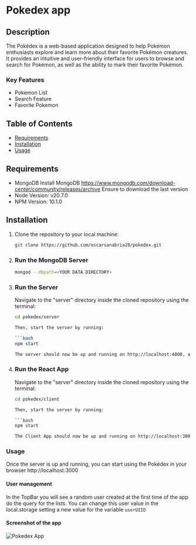 # Pokedex app

## Description

The Pokédex is a web-based application designed to help Pokémon enthusiasts explore and learn more about their favorite Pokémon creatures. It provides an intuitive and user-friendly interface for users to browse and search for Pokémon, as well as the ability to mark their favorite Pokémon.

### Key Features

- Pokemon List
- Search Feature
- Favorite Pokemon


## Table of Contents

- [Requirements](#requirements)
- [Installation](#installation)
- [Usage](#usage)

## Requirements

- MongoDB
Install MongoDB
https://www.mongodb.com/download-center/community/releases/archive
Ensure to download the last version
- Node
Version: v20.7.0
- NPM
Version: 10.1.0

## Installation

1. Clone the repository to your local machine:

   ```bash
   git clone https://github.com/oscarsanabria28/pokedex.git

2. ### Run the MongoDB Server

    ```bash
   mongod --dbpath=<YOUR DATA DIRECTORY>

3. ### Run the Server

    Navigate to the "server" directory inside the cloned repository using the terminal:

    ```bash
    cd pokedex/server

    Then, start the server by running:

    ```bash
    npm start

    The server should now be up and running on http://localhost:4000, allowing you to access the Pokédex in your web browser.

3. ### Run the React App

    Navigate to the "server" directory inside the cloned repository using the terminal:

    ```bash
    cd pokedex/client

    Then, start the server by running:

    ```bash
    npm start

    The Client App should now be up and running on http://localhost:3000, allowing you to access the Pokédex in your web browser.


### Usage

Once the server is up and running, you can start using the Pokédex in your browser http://localhost:3000

#### User management

In the TopBar you will see a random user created at the first time of the app do the query for the lists.
You can change this user value in the local.storage setting a new value for the variable `userUIID`

#### Screenshot of the app

![Pokedex App](/assets/ss_home.png)
